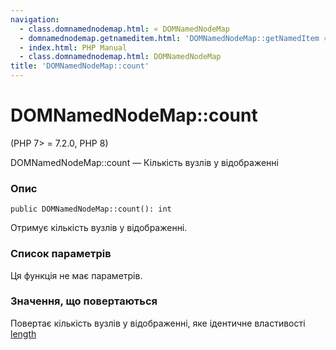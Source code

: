 ```yaml
---
navigation:
  - class.domnamednodemap.html: « DOMNamedNodeMap
  - domnamednodemap.getnameditem.html: 'DOMNamedNodeMap::getNamedItem »'
  - index.html: PHP Manual
  - class.domnamednodemap.html: DOMNamedNodeMap
title: 'DOMNamedNodeMap::count'
---
```

# DOMNamedNodeMap::count

(PHP 7> = 7.2.0, PHP 8)

DOMNamedNodeMap::count — Кількість вузлів у відображенні

### Опис

```methodsynopsis
public DOMNamedNodeMap::count(): int
```

Отримує кількість вузлів у відображенні.

### Список параметрів

Ця функція не має параметрів.

### Значення, що повертаються

Повертає кількість вузлів у відображенні, яке ідентичне властивості [length](class.domnamednodemap.html#domnamednodemap.props.length)
